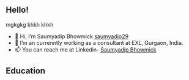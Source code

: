 ## Hello! ##
  
mgkgkg khkh khkh
* 👋 Hi, I’m Saumyadip Bhowmick [saumyadip29](https://github.com/saumyadip29/)
* 🌱 I’m an currenntly working as a consultant at EXL, Gurgaon, India.
* 📫 You can reach me at Linkedin- [Saumyadip Bhowmick](https://www.linkedin.com/in/saumyadip-bhowmick-446811190/)
  
<h2> Education <h2>
